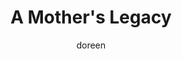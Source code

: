 ---
title: A Mother's Legacy
slug: a-mothers-legacy
excerpt: Being the youngest of thirteen children taught me to cherish every moment with my mother, and her love through my darkest days made my recovery possible.
feature_image:
  alt: Fresh flowers on a farmhouse porch in honor of Mother's Day
  width: 1536
  height: 1024
  url: /images/uploads/flowers.png
html_content: >-
  It is <strong>Mother's Day</strong>, and I can say without hesitation that my proudest title and my greatest joy has been being called "Mom."


  This picture I carry holds more than faces. It holds stories and feelings that have shaped my life. I was the youngest of thirteen children. Yes, thirteen. Nine boys and four girls. My mom had me at forty-four, and I knew from a very young age that my time with her would be short. That awareness made me intentional with every moment I had.


  She was there for me in both the brightest and hardest days. She met my two children. She steadied me through long months of <strong>postpartum depression</strong>. She cared for my little ones while I was in the hospital, again and again. She gave me the gift of time to heal, without fear or guilt. My recovery was possible because of her love, and I will always carry gratitude for that.


  She has been gone nearly twenty-six years now. My daughter, thirty, is a mother herself to two boys. My son, twenty-eight, continues to find his way in the world. Time stands still for no one.


  This day reminds me to say aloud what too often goes unspoken: <strong>love must be expressed, not stored away</strong>. Not only today, but every day.


  To all the mothers, may you be blessed to feel loved and cherished daily. It is the most important work and the most enduring title any of us will ever hold.
published_at: 2025-05-11T19:12:00.000Z
category: family
tags:
  - motherhood
  - family
  - legacy
  - mental-health
author: doreen
---
